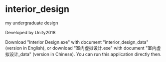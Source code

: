 # interior_design
my undergraduate design

Developed by Unity2018

Download "Interior Design.exe" with document "interior_design_data" (version in English),
or download "室内虚拟设计.exe" with document "室内虚拟设计_data" (version in Chinese).
You can run this application directly then.
